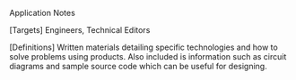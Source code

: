 Application Notes

[Targets]
Engineers, Technical Editors

[Definitions]
Written materials detailing specific technologies and how to solve problems using products.
Also included is information such as circuit diagrams and sample source code which can be useful for designing.

